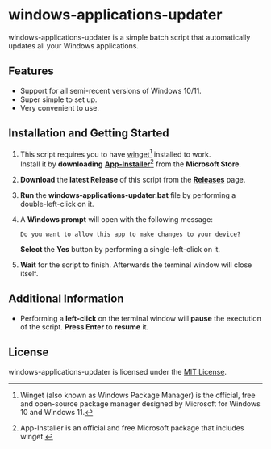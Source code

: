 # windows-applications-updater

windows-applications-updater is a simple batch script that automatically updates all your Windows applications.

## Features

- Support for all semi-recent versions of Windows 10/11.
- Super simple to set up.
- Very convenient to use.

## Installation and Getting Started

1. This script requires you to have [winget](https://learn.microsoft.com/windows/package-manager/winget/)[^1] installed to work.<br>
Install it by **downloading** [**App-Installer**](https://apps.microsoft.com/store/detail/app-installer/9NBLGGH4NNS1)[^2] from the **Microsoft Store**.

1. **Download** the **latest Release** of this script from the [**Releases**](https://github.com/Freddythereal/windows-applications-updater/releases) page.

1. **Run** the **windows-applications-updater.bat** file by performing a double-left-click on it.

1. A **Windows prompt** will open with the following message:

     `Do you want to allow this app to make changes to your device?`
    
    **Select** the **Yes** button by performing a single-left-click on it.

1. **Wait** for the script to finish. Afterwards the terminal window will close itself.

[^1]: Winget (also known as Windows Package Manager) is the official, free and open-source package manager designed by Microsoft for Windows 10 and Windows 11.
[^2]: App-Installer is an official and free Microsoft package that includes winget.

## Additional Information

- Performing a **left-click** on the terminal window will **pause** the exectution of the script. **Press Enter** to **resume** it.

## License

windows-applications-updater is licensed under the [MIT License](https://github.com/Freddythereal/windows-applications-updater/blob/master/LICENSE).
